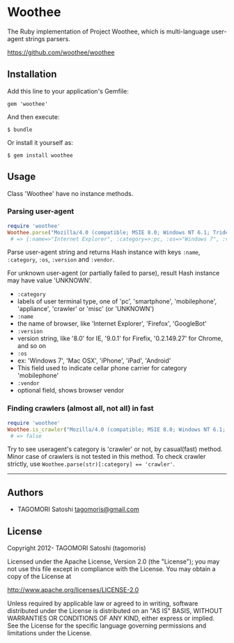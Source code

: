 # Woothee

The Ruby implementation of Project Woothee, which is multi-language user-agent strings parsers.

https://github.com/woothee/woothee

## Installation

Add this line to your application's Gemfile:

    gem 'woothee'

And then execute:

    $ bundle

Or install it yourself as:

    $ gem install woothee

## Usage

Class 'Woothee' have no instance methods.

### Parsing user-agent

```ruby
require 'woothee'
Woothee.parse("Mozilla/4.0 (compatible; MSIE 8.0; Windows NT 6.1; Trident/4.0)")
 # => {:name=>"Internet Explorer", :category=>:pc, :os=>"Windows 7", :version=>"8.0", :vendor=>"Microsoft"}
```

Parse user-agent string and returns Hash instance with keys `:name`, `:category`, `:os`, `:version` and `:vendor`.

For unknown user-agent (or partially failed to parse), result Hash instance may have value 'UNKNOWN'.

* `:category`
 * labels of user terminal type, one of 'pc', 'smartphone', 'mobilephone', 'appliance', 'crawler' or 'misc' (or 'UNKNOWN')
* `:name`
 * the name of browser, like 'Internet Explorer', 'Firefox', 'GoogleBot'
* `:version`
 * version string, like '8.0' for IE, '9.0.1' for Firefix, '0.2.149.27' for Chrome, and so on
* `:os`
 * ex: 'Windows 7', 'Mac OSX', 'iPhone', 'iPad', 'Android'
 * This field used to indicate cellar phone carrier for category 'mobilephone'
* `:vendor`
 * optional field, shows browser vendor

### Finding crawlers (almost all, not all) in fast

```ruby
require 'woothee'
Woothee.is_crawler("Mozilla/4.0 (compatible; MSIE 8.0; Windows NT 6.1; Trident/4.0)")
 # => false
```

Try to see useragent's category is 'crawler' or not, by casual(fast) method. Minor case of crawlers is not tested in this method. To check crawler strictly, use `Woothee.parse(str)[:category] == 'crawler'`.

* * * * *

## Authors

* TAGOMORI Satoshi <tagomoris@gmail.com>

## License

Copyright 2012- TAGOMORI Satoshi (tagomoris)

Licensed under the Apache License, Version 2.0 (the "License");
you may not use this file except in compliance with the License.
You may obtain a copy of the License at

   http://www.apache.org/licenses/LICENSE-2.0

Unless required by applicable law or agreed to in writing, software
distributed under the License is distributed on an "AS IS" BASIS,
WITHOUT WARRANTIES OR CONDITIONS OF ANY KIND, either express or implied.
See the License for the specific language governing permissions and
limitations under the License.
